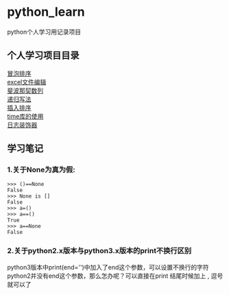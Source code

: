 # python_learn
python个人学习用记录项目
## 个人学习项目目录
[冒泡排序](https://github.com/Jorerds/python_learn/blob/master/Bubble_sort.py)   
[excel文件编辑](https://github.com/Jorerds/python_learn/blob/master/Merge_excel.py)  
[斐波那契数列](https://github.com/Jorerds/python_learn/blob/master/fab.py)  
[递归写法](https://github.com/Jorerds/python_learn/blob/master/factorial.py)  
[插入排序](https://github.com/Jorerds/python_learn/blob/master/inse_sort.py)  
[time库的使用](https://github.com/Jorerds/python_learn/blob/master/times.py)    
[日志装饰器](https://github.com/Jorerds/python_learn/blob/master/decor.py)

## 学习笔记
### 1.关于None为真为假:  
```
>>> ()==None
False
>>> None is []
False
>>> a=()
>>> a==()
True
>>> a==None
False
```                  
### 2.关于python2.x版本与python3.x版本的print不换行区别        
python3版本中print(end='')中加入了end这个参数，可以设置不换行的字符         
python2并没有end这个参数，那么怎办呢？可以直接在print 结尾时候加上 , 逗号就可以了
